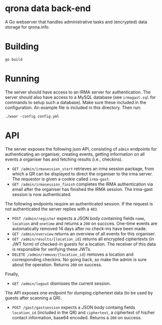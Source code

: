 qrona data back-end
==========================

A Go webserver that handles administrative tasks and (encrypted) data storage for qrona.info.


Building
========

``` 
go build
```

Running
=======

The server should have access to an IRMA server for authentication. The server should also have
access to a MySQL database (see `irmagast.sql` for commands to setup such a database).
Make sure these included in the configuration. An example file is included in this directory.
Then run:

```
./waar -config config.yml
```

API
===

The server exposes the following json API, consisting of `admin` endpoints for
authenticating an organiser, creating events, getting information on all events a organiser has
and fetching results (i.e., checkins). 


- `GET /admin/irmasession_start` retrieves an irma session package, from which a QR can be displayed to direct the organiser to the irma server. The requestor is given a cookie called `irma-gast`.
- `GET /admin/irmasession_finish` completes the IRMA authentication via email after the organiser has finished the IRMA session. The irma-gast session is now authenticated.

The following endpoints require an authenticated session. If the request is not authenticated the server replies with a `403`.
- `POST /admin/register` expects a JSON body containing fields `name`, `location` and `onetime` and returns a `200` on succces. One-time events are automatically removed 14 days after no check-ins have been made.
- `GET /admin/overview` returns an overview of all events for this organiser.
- `GET /admin/results/{location_id}` returns all encrypted ciphertexts (in JWT form) of checked-in guests for a location. The receiver of this data is responsible for verifying these JWTs.
- `DELETE /admin/remove/{location_id}` removes a location and corresponding checkins. No going back, so make the admin is sure about the operation. Returns `200` on success.

Finally, 
- `GET /admin/logout` dismisses the current session.

The API exposes one endpoint for dumping ciphertext data (to be used by guests after scanning a QR).
- `POST /gast/gastsession` expects a JSON body containg fields `location_id` (included in the QR) and `ciphertext`,
a ciphertext of his/her contact information, base64 encoded. Returns a `200` on success.
